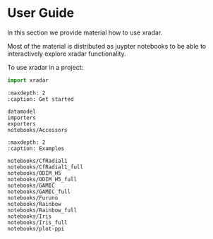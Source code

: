 # User Guide

In this section we provide material how to use xradar.

Most of the material is distributed as juypter notebooks to be able to interactively explore xradar functionality.

To use xradar in a project:

```python
import xradar
```

```{toctree}
:maxdepth: 2
:caption: Get started

datamodel
importers
exporters
notebooks/Accessors
```

```{toctree}
:maxdepth: 2
:caption: Examples

notebooks/CfRadial1
notebooks/CfRadial1_full
notebooks/ODIM_H5
notebooks/ODIM_H5_full
notebooks/GAMIC
notebooks/GAMIC_full
notebooks/Furuno
notebooks/Rainbow
notebooks/Rainbow_full
notebooks/Iris
notebooks/Iris_full
notebooks/plot-ppi
```
